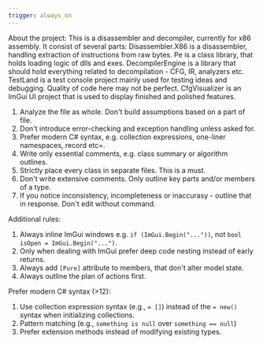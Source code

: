 ```yaml
---
trigger: always_on
---
```


About the project:
This is a disassembler and decompiler, currently for x86 assembly.
It consist of several parts:
Disassembler.X86 is a disassembler, handling extraction of instructions from raw bytes.
Pe is a class library, that holds loading logic of dlls and exes.
DecompilerEngine is a library that should hold everything related to decompilation - CFG, IR, analyzers etc.
TestLand is a test console project mainly used for testing ideas and debugging. Quality of code here may not be perfect.
CfgVisualizer is an ImGui UI project that is used to display finished and polished features.


1. Analyze the file as whole. Don't build assumptions based on a part of file.
2. Don't introduce error-checking and exception handling unless asked for.
3. Prefer modern C# syntax, e.g. collection expressions, one-liner namespaces, record etc=.
4. Write only essential comments, e.g. class summary or algorithm outlines.
5. Strictly place every class in separate files. This is a must.
6. Don't write extensive comments. Only outline key parts and/or members of a type.
7. If you notice inconsistency, incompleteness or inaccurasy - outline that in response. Don't edit without command.

Additional rules:
1. Always inline ImGui windows e.g. `if (ImGui.Begin("..."))`, not `bool isOpen = ImGui.Begin("...")`.
2. Only when dealing with ImGui prefer deep code nesting instead of early returns.
3. Always add `[Pure]` attribute to members, that don't alter model state.
4. Always outline the plan of actions first. 

Prefer modern C# syntax (>12):
1. Use collection expression syntax (e.g., `= []`) instead of the `= new()` syntax when initializing collections. 
2. Pattern matching (e.g., `something is null` over `something == null`)
3. Prefer extension methods instead of modifying existing types.